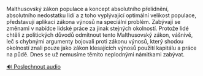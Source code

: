 
Malthusovský zákon populace a koncept absolutního přelidnění, absolutního nedostatku lidí a z toho vyplývající optimální velikost populace, představují aplikaci zákona výnosů na speciální problém. Zabývají se změnami v nabídce lidské práce za jinak stejných okolností. Protože lidé chtěli z politických důvodů odmítnout tento Malthusovský zákon, vášnivě, leč s chybnými argumenty bojovali proti zákonu výnosů, který shodou okolností znali pouze jako zákon klesajících výnosů použití kapitálu a práce na půdě. Dnes se už nemusíme těmito neplodnými námitkami zabývat.

[🔊 Poslechnout audio](/data/7-paragraphs/audio/chapter_32/para_007-Malthusovsk-zkon-populace-a-koncept-absolutnho.mp3)
